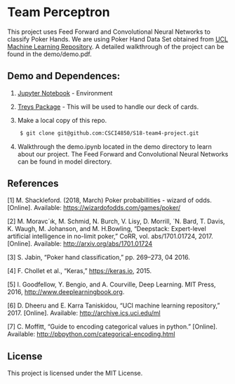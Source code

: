 #   Team Perceptron 
This project uses Feed Forward and Convolutional Neural Networks to classify Poker Hands. We are using Poker Hand Data Set obtained from [UCL Machine Learning Repository](https://archive.ics.uci.edu/ml/datasets/Poker+Hand). A detailed walkthrough of the project can be found in the demo/demo.pdf.

## Demo and Dependences:
1. [Jupyter Notebook](http://jupyter.readthedocs.io/en/latest/install.html) - Environment

2. [Treys Package](https://github.com/ihendley/treys/tree/master/treys) - This will be used to handle our deck of cards.

3. Make a local copy of this repo.
```bash
    $ git clone git@github.com:CSCI4850/S18-team4-project.git
```

4. Walkthrough the demo.ipynb located in the demo directory to learn about our project. The Feed Forward and Convolutional Neural Networks can be found in model directory. 


## References
[1] M. Shackleford. (2018, March) Poker probabillities - wizard of odds.[Online]. Available: https://wizardofodds.com/games/poker/

[2] M. Moravc´ık, M. Schmid, N. Burch, V. Lisy, D. Morrill, ´N. Bard, T. Davis, K. Waugh, M. Johanson, and M. H.Bowling, “Deepstack: Expert-level artificial intelligence in no-limit poker,” CoRR, vol. abs/1701.01724, 2017. [Online]. Available: http://arxiv.org/abs/1701.01724

[3] S. Jabin, “Poker hand classification,” pp. 269–273, 04 2016.

[4] F. Chollet et al., “Keras,” https://keras.io, 2015.

[5] I. Goodfellow, Y. Bengio, and A. Courville, Deep Learning. MIT Press, 2016, http://www.deeplearningbook.org.

[6] D. Dheeru and E. Karra Taniskidou, “UCI machine learning repository,” 2017. [Online]. Available: http://archive.ics.uci.edu/ml

[7] C. Moffitt, “Guide to encoding categorical values in python.” [Online]. Available: http://pbpython.com/categorical-encoding.html

## License
This project is licensed under the MIT License.
